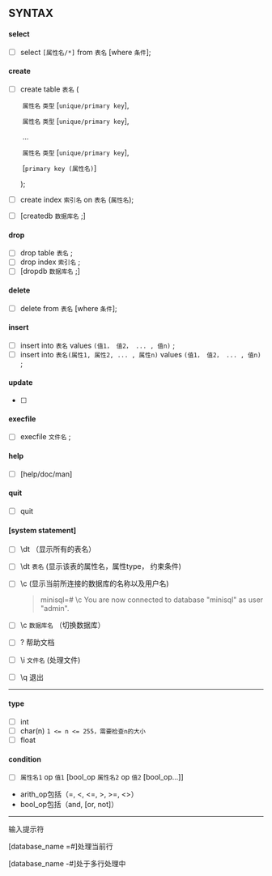 ## SYNTAX

#### select

- [ ] select `[属性名/*]` from `表名` [where `条件`];

#### create

- [ ] create table `表名` (

  ​	`属性名` `类型` [`unique/primary key`],

  ​	`属性名` `类型` [`unique/primary key`],

  ​	...

  ​	`属性名` `类型` [`unique/primary key`],

  ​	[`primary key (属性名)`]

  );

- [ ] create index `索引名` on `表名` (`属性名`);

- [ ] [createdb `数据库名` ;]

#### drop

- [ ] drop table `表名` ;
- [ ] drop index `索引名` ; 
- [ ] [dropdb `数据库名` ;]

#### delete

- [ ] delete from `表名` [where `条件`];

#### insert

- [ ] insert into `表名` values `(值1， 值2， ... , 值n)` ;
- [ ] insert into `表名(属性1, 属性2, ... , 属性n)` values `(值1， 值2， ... , 值n)` ;

#### update

- [ ] 

#### execfile

- [ ] execfile `文件名` ;

#### help

- [ ] [help/doc/man]

#### quit

- [ ] quit

#### [system statement]

- [ ] \dt （显示所有的表名）

- [ ] \dt `表名` (显示该表的属性名，属性type， 约束条件)

- [ ] \c (显示当前所连接的数据库的名称以及用户名)

  > minisql=# \c
  > You are now connected to database "minisql" as user "admin".

- [ ] \c `数据库名` （切换数据库）

- [ ] \? 帮助文档

- [ ] \i `文件名` (处理文件)

- [ ] \q 退出

---

#### type

- [ ] int
- [ ] char(n) `1 <= n <= 255，需要检查n的大小`
- [ ] float

#### condition

- [ ] `属性名1` op `值1` [bool_op `属性名2` op `值2` [bool_op...]]
- arith_op包括（=, <, <=, >, >=, <>）
- bool_op包括（and, [or, not]）

---

输入提示符

[database_name =#]处理当前行

[database_name -#]处于多行处理中

